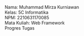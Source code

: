 Nama: Muhammad Mirza Kurniawan<br>
Kelas: 5C Informatika<br>
NPM: 2210631170085<br>
Mata Kuliah: Web Framework<br>
Progres Tugas